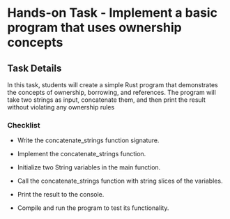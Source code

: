# Hands-on Task - Implement a basic program that uses ownership concepts

## Task Details

In this task, students will create a simple Rust program that demonstrates the concepts of ownership, borrowing, and references. The program will take two strings as input, concatenate them, and then print the result without violating any ownership rules

### Checklist

* Write the concatenate_strings function signature.

* Implement the concatenate_strings function.

* Initialize two String variables in the main function.

* Call the concatenate_strings function with string slices of the variables.

* Print the result to the console.

* Compile and run the program to test its functionality.
